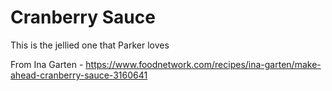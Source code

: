 # Cranberry Sauce 

This is the jellied one that Parker loves

From Ina Garten - https://www.foodnetwork.com/recipes/ina-garten/make-ahead-cranberry-sauce-3160641
